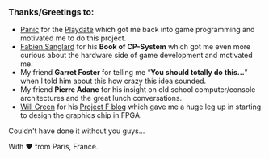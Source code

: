 ### Thanks/Greetings to:

- [Panic](https://panic.com) for the [Playdate](https://play.date) which got me back into game programming and motivated me to do this project.
- [Fabien Sanglard](https://fabiensanglard.net) for his **Book of CP-System** which got me even more curious about the hardware side of game development and motivated me.
- My friend **Garret Foster** for telling me “**You should totally do this…**” when I told him about this how crazy this idea sounded.
- My friend **Pierre Adane** for his insight on old school computer/console architectures and the great lunch conversations.
- [Will Green](https://github.com/WillGreen) for his [Project F blog](https://projectf.io) which gave me a huge leg up in starting to design the graphics chip in FPGA.

Couldn't have done it without you guys...

With ❤️ from Paris, France.
